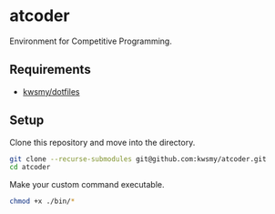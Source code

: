 # atcoder

Environment for Competitive Programming.

## Requirements

- [kwsmy/dotfiles](https://github.com/kwsmy/atcoder)

## Setup

Clone this repository and move into the directory.

```sh
git clone --recurse-submodules git@github.com:kwsmy/atcoder.git
cd atcoder
```

Make your custom command executable.

```sh
chmod +x ./bin/*
```
